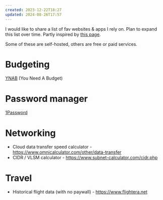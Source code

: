 ```yaml
---
created: 2023-12-22T18:27
updated: 2024-08-26T17:57
---
```

I would like to share a list of fav websites & apps I rely on.  Plan to expand this list over time.  Partly inspired by [this page](https://www.theobjectivedad.com/pub/20230329-announcing-tools/index.html).

Some of these are self-hosted, others are free or paid services.
# Budgeting

[YNAB](https://www.ynab.com/) (You Need A Budget)
# Password manager

[1Password](https://1password.com/)
# Networking

- Cloud data transfer speed calculator - https://www.omnicalculator.com/other/data-transfer
- CIDR / VLSM calculator - https://www.subnet-calculator.com/cidr.php

# Travel

- Historical flight data (with no paywall) - https://www.flightera.net